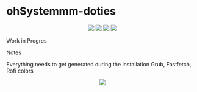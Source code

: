 # ohSystemmm-doties

<div align="center"> 

![](https://img.shields.io/github/last-commit/ohSystemmm/ohSystemmm-doties?&style=for-the-badge&color=FFB1C8&logoColor=D9E0EE&labelColor=292324)
![](https://img.shields.io/github/stars/ohSystemmm/ohSystemmm-doties?style=for-the-badge&logo=andela&color=FFB686&logoColor=D9E0EE&labelColor=292324)
[![](https://img.shields.io/github/repo-size/ohSystemmm/ohSystemmm-doties?color=CAC992&label=SIZE&logo=googledrive&style=for-the-badge&logoColor=D9E0EE&labelColor=292324)](https://github.com/ohSystemmm/ohSystemmm-doties)
![](https://img.shields.io/badge/issues-skill-green?style=for-the-badge&color=CCE8E9&logoColor=D9E0EE&labelColor=292324) 
</a>

</div>

Work in Progres


Notes

Everything needs to get generated during the installation
Grub, Fastfetch, Rofi colors

<p align = "center"><img src = "https://api.sefinek.net/api/v2/moecounter/@ohSystemmm?length=10&theme=default" </p>
